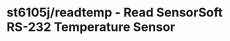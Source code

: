 st6105j/readtemp - Read SensorSoft RS-232 Temperature Sensor
============================================================
